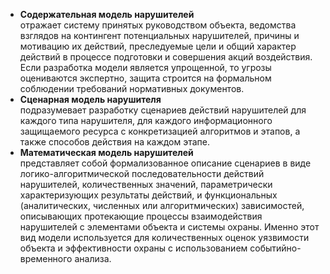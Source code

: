- **Содержательная модель нарушителей**<br>отражает систему принятых руководством объекта, ведомства взглядов на контингент потенциальных нарушителей, причины и мотивацию их действий, преследуемые цели и общий характер действий в процессе подготовки и совершения акций воздействия. Если разработка модели является упрощенной, то угрозы оцениваются экспертно, защита строится на формальном соблюдении требований нормативных документов.
- **Сценарная модель нарушителя**<br>подразумевает разработку сценариев действий нарушителей для каждого типа нарушителя, для каждого информационного защищаемого ресурса с конкретизацией алгоритмов и этапов, а также способов действия на каждом этапе.
- **Математическая модель нарушителей**<br>представляет собой формализованное описание сценариев в виде логико-алгоритмической последовательности действий нарушителей, количественных значений, параметрически характеризующих результаты действий, и функциональных (аналитических, численных или алгоритмических) зависимостей, описывающих протекающие процессы взаимодействия нарушителей с элементами объекта и системы охраны. Именно этот вид модели используется для количественных оценок уязвимости объекта и эффективности охраны с использованием событийно-временного анализа.
